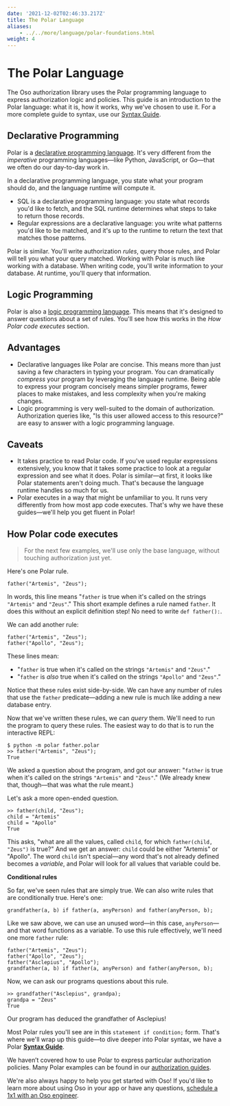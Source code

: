 ```yaml
---
date: '2021-12-02T02:46:33.217Z'
title: The Polar Language
aliases:
    - ../../more/language/polar-foundations.html
weight: 4
---
```


# The Polar Language

The Oso authorization library uses the Polar programming language to express authorization logic and policies. This guide is an introduction to the Polar language: what it is, how it works, why we've chosen to use it. For a more complete guide to syntax, use our [Syntax Guide](reference/polar/polar-syntax).

## Declarative Programming

Polar is a [declarative programming language](https://en.wikipedia.org/wiki/Declarative_programming). It's very different from the *imperative* programming languages—like Python, JavaScript, or Go—that we often do our day-to-day work in.

In a declarative programming language, you state what your program should do, and the language runtime will compute it.

- SQL is a declarative programming language: you state what records you'd like to fetch, and the SQL runtime determines what steps to take to return those records.
- Regular expressions are a declarative language: you write what patterns you'd like to be matched, and it's up to the runtime to return the text that matches those patterns.

Polar is similar. You'll write authorization *rules*, query those rules, and Polar will tell you what your query matched. Working with Polar is much like working with a database. When writing code, you'll write information to your database. At runtime, you'll query that information.

## Logic Programming

Polar is also a [logic programming language](https://en.wikipedia.org/wiki/Logic_programming). This means that it's designed to answer questions about a set of rules. You'll see how this works in the *How Polar code executes* section.

## Advantages

- Declarative languages like Polar are concise. This means more than just saving a few characters in typing your program. You can dramatically *compress* your program by leveraging the language runtime. Being able to express your program concisely means simpler programs, fewer places to make mistakes, and less complexity when you're making changes.
- Logic programming is very well-suited to the domain of authorization.  Authorization queries like, "Is this user allowed access to this resource?" are easy to answer with a logic programming language.

## Caveats

- It takes practice to read Polar code. If you've used regular expressions extensively, you know that it takes some practice to look at a regular expression and see what it does. Polar is similar—at first, it looks like Polar statements aren't doing much. That's because the language runtime handles so much for us.
- Polar executes in a way that might be unfamiliar to you. It runs very differently from how most app code executes. That's why we have these guides—we'll help you get fluent in Polar!

## How Polar code executes

> For the next few examples, we'll use only the base language, without touching authorization just yet.
> 

Here's one Polar rule.

```polar
father("Artemis", "Zeus");
```

In words, this line means "`father` is true when it's called on the strings `"Artemis"` and `"Zeus"`." This short example defines a rule named `father`. It does this without an explicit definition step! No need to write `def father():`.

We can add another rule:

```polar
father("Artemis", "Zeus");
father("Apollo", "Zeus");
```

These lines mean:

- "`father` is true when it's called on the strings `"Artemis"` and `"Zeus"`."
- "`father` is *also* true when it's called on the strings `"Apollo"` and `"Zeus"`."

Notice that these rules exist side-by-side. We can have any number of rules that use the `father` predicate—adding a new rule is much like adding a new database entry.

Now that we've written these rules, we can *query* them. We'll need to run the program to query these rules. The easiest way to do that is to run the interactive REPL:

```polar
$ python -m polar father.polar
>> father("Artemis", "Zeus");
True
```

We asked a question about the program, and got our answer: "`father` is true when it's called on the strings `"Artemis"` and `"Zeus"`." (We already knew that, though—that was what the rule meant.)

Let's ask a more open-ended question.

```polar
>> father(child, "Zeus");
child = "Artemis"
child = "Apollo"
True
```

This asks, "what are all the values, called `child`, for which `father(child, "Zeus")` is true?" And we get an answer: `child` could be either "Artemis" or "Apollo". The word `child` isn't special—any word that's not already defined becomes a *variable*, and Polar will look for all values that variable could be.

**Conditional rules**

So far, we've seen rules that are simply true. We can also write rules that are conditionally true. Here's one:

```polar
grandfather(a, b) if father(a, anyPerson) and father(anyPerson, b);
```

Like we saw above, we can use an unused word—in this case, `anyPerson`—and that word functions as a variable.
To use this rule effectively, we'll need one more `father` rule:

```polar
father("Artemis", "Zeus");
father("Apollo", "Zeus");
father("Asclepius", "Apollo");
grandfather(a, b) if father(a, anyPerson) and father(anyPerson, b);
```

Now, we can ask our programs questions about this rule.

```polar
>> grandfather("Asclepius", grandpa);
grandpa = "Zeus"
True
```

Our program has deduced the grandfather of Asclepius!

Most Polar rules you'll see are in this `statement if condition;` form. That's where we'll wrap up this guide—to dive deeper into Polar syntax, we have a Polar **[Syntax Guide](https://www.notion.so/Concepts-The-Polar-Language-0c59f78527bb470bbefb173ebf85ed69)**.

We haven’t covered how to use Polar to express particular authorization policies. Many Polar examples can be found in our [authorization guides](https://docs.osohq.com/guides.html).

We're also always happy to help you get started with Oso! If you'd like to learn more about using Oso in your app or have any questions, [schedule a 1x1 with an Oso engineer](https://calendly.com/osohq/1-on-1).
